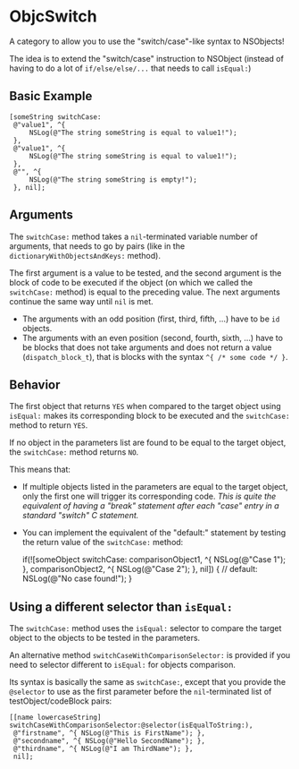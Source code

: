 ObjcSwitch
==========

A category to allow you to use the "switch/case"-like syntax to NSObjects!

The idea is to extend the "switch/case" instruction to NSObject (instead of
  having to do a lot of `if/else/else/...` that needs to call `isEqual:`)

## Basic Example

    [someString switchCase:
     @"value1", ^{
         NSLog(@"The string someString is equal to value1!");
     },
     @"value1", ^{
         NSLog(@"The string someString is equal to value1!");
     },
     @"", ^{
         NSLog(@"The string someString is empty!");
     }, nil];

## Arguments

The `switchCase:` method takes a `nil`-terminated variable number of arguments,
  that needs to go by pairs (like in the `dictionaryWithObjectsAndKeys:` method).
   
The first argument is a value to be tested, and the second argument
  is the block of code to be executed if the object
  (on which we called the `switchCase:` method) is equal to the preceding value.
The next arguments continue the same way until `nil` is met.

* The arguments with an odd position (first, third, fifth, ...) have to be `id` objects.
* The arguments with an even position (second, fourth, sixth, ...) have to be blocks
    that does not take arguments and does not return a value (`dispatch_block_t`),
    that is blocks with the syntax `^{ /* some code */ }`.

## Behavior

The first object that returns `YES` when compared to the target object using `isEqual:`
  makes its corresponding block to be executed and the `switchCase:` method to return `YES`.

If no object in the parameters list are found to be equal to the target object,
  the `switchCase:` method returns `NO`.

This means that:

* If multiple objects listed in the parameters are equal to the target object,
  only the first one will trigger its corresponding code. _This is quite the equivalent of
  having a "break" statement after each "case" entry in a standard "switch" C statement._
* You can implement the equivalent of the "default:" statement by testing the return
  value of the `switchCase:` method:
  
    if(![someObject switchCase:
         comparisonObject1, ^{
             NSLog(@"Case 1");
         },
         comparisonObject2, ^{
             NSLog(@"Case 2");
         }, nil])
    { // default: 
        NSLog(@"No case found!");
    }


## Using a different selector than `isEqual:`

The `switchCase:` method uses the `isEqual:` selector to compare the target object to
  the objects to be tested in the parameters.

An alternative method `switchCaseWithComparisonSelector:` is provided if you need
  to selector different to `isEqual:` for objects comparison.
  
Its syntax is basically the same as `switchCase:`, except that you provide the `@selector`
  to use as the first parameter before the `nil`-terminated list of testObject/codeBlock pairs:
  
    [[name lowercaseString] switchCaseWithComparisonSelector:@selector(isEqualToString:),
     @"firstname", ^{ NSLog(@"This is FirstName"); },
     @"secondname", ^{ NSLog(@"Hello SecondName"); },
     @"thirdname", ^{ NSLog(@"I am ThirdName"); },
     nil];
